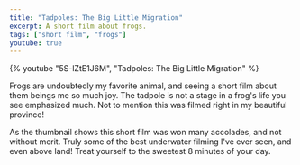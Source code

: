 ```yaml
---
title: "Tadpoles: The Big Little Migration"
excerpt: A short film about frogs.
tags: ["short film", "frogs"]
youtube: true
---
```


{% youtube "5S-lZtE1J6M", "Tadpoles: The Big Little Migration" %}

Frogs are undoubtedly my favorite animal, and seeing a short film about them beings me so much joy. The tadpole is not a stage in a frog's life you see emphasized much. Not to mention this was filmed right in my beautiful province!

As the thumbnail shows this short film was won many accolades, and not without merit. Truly some of the best underwater filming I've ever seen, and even above land! Treat yourself to the sweetest 8 minutes of your day.
